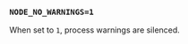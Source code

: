 ### `NODE_NO_WARNINGS=1`

<!-- YAML
added: v6.11.0
-->

When set to `1`, process warnings are silenced.
